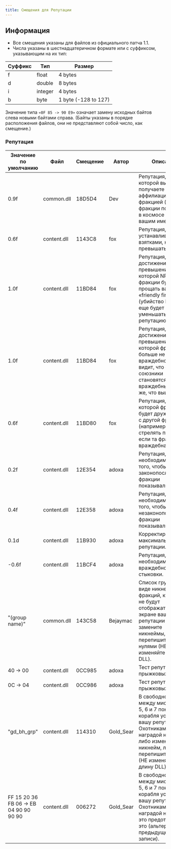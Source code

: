 ```yaml
---
title: Смещения для Репутации
---
```


## Информация

- Все смещения указаны для файлов из официального патча 1.1.
- Числа указаны в шестнадцатеричном формате или с суффиксом, указывающим на их тип:

| Суффикс | Тип     | Размер               |
| ------- | ------- | -------------------- |
| f       | float   | 4 bytes              |
| d       | double  | 8 bytes              |
| i       | integer | 4 bytes              |
| b       | byte    | 1 byte (-128 to 127) |

Значение типа `«0F 85 -> 90 E9»` означает замену исходных байтов слева новыми байтами справа. (Байты указаны в порядке расположения файлов, они не представляют собой число, как смещение.)

### Репутация

| Значение по умолчанию                  | Файл        | Смещение | Автор     | Описание                                                                                                                                                                                        |
| -------------------------------------- | ----------- | -------- | --------- | ----------------------------------------------------------------------------------------------------------------------------------------------------------------------------------------------- |
| 0.9f                                   | common.dll  | 18D5D4   | Dev       | Репутация, выше которой вы получаете аффилиацию с этой фракцией (имя фракции появляется в космосе перед вашим именем).                                                                          |
| 0.6f                                   | content.dll | 1143C8   | fox       | Репутация, устанавливаемая взятками, не может превышать 0.9.                                                                                                                                    |
| 1.0f                                   | content.dll | 11BD84   | fox       | Репутация, при достижении или превышении которой NPC фракции будут прощать ваш «friendly fire» (убийство NPC все еще будет уменьшать репутацию).                                                |
| 1.0f                                   | content.dll | 11BD84   | fox       | Репутация, при достижении или превышении которой фракция больше не станет враждебной, если видит, что её союзники становятся враждебными (то же, что выше).                                     |
| 0.6f                                   | content.dll | 11BD80   | fox       | Репутация, выше которой фракция будет дружелюбна с другой фракцией (например, не будет стрелять по вам, если та фракция враждебна и т.д.).                                                      |
| 0.2f                                   | content.dll | 12E354   | adoxa     | Репутация, необходимая для того, чтобы законопослушные фракции показывали слухи.                                                                                                                |
| 0.4f                                   | content.dll | 12E358   | adoxa     | Репутация, необходимая для того, чтобы незаконопослушные фракции показывали слухи.                                                                                                              |
| 0.1d                                   | content.dll | 11B930   | adoxa     | Корректировка для максимальной репутации.                                                                                                                                                       |
| -0.6f                                  | content.dll | 11BCF4   | adoxa     | Репутация, необходимая для враждебной стыковки.                                                                                                                                                 |
| "(group name)"                         | common.dll  | 143C58   | Bejaymac  | Список групп (в виде никнеймов) фракций, которые не будут отображаться на экране вашей репутации — либо замените никнеймы, либо перепишите их нулями (НЕ изменяйте длину DLL).                  |
| 40 -> 00                               | content.dll | 0CC985   | adoxa     | Тест репутации для прыжковых ворот.                                                                                                                                                             |
| 0C -> 04                               | content.dll | 0CC986   | adoxa     | Тест репутации для прыжковых дыр.                                                                                                                                                               |
| "gd_bh_grp"                            | content.dll | 114310   | Gold_Sear | В свободное время между миссиями 4, 5, 6 и 7 покупка корабля установит вашу репутацию с Охотниками за наградой на -0.2; либо измените никнейм, либо перепишите нулями (НЕ изменяйте длину DLL). |
| FF 15 20 36 FB 06 -> EB 04 90 90 90 90 | content.dll | 006272   | Gold_Sear | В свободное время между миссиями 4, 5, 6 и 7 покупка корабля установит вашу репутацию с Охотниками за наградой на -0.2; это предотвращает это (альтернатива предыдущей записи).                 |
